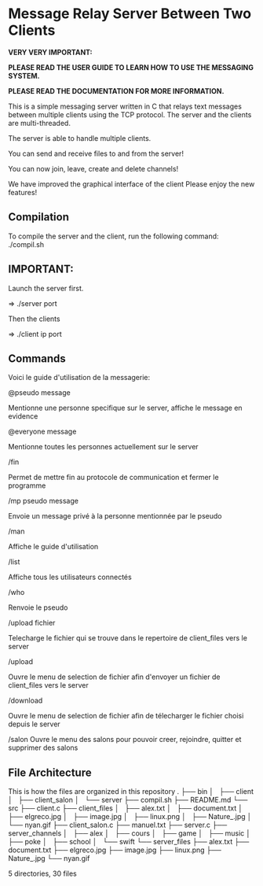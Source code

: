 # Message Relay Server Between Two Clients

**VERY VERY IMPORTANT:**

**PLEASE READ THE USER GUIDE TO LEARN HOW TO USE THE MESSAGING SYSTEM.**

**PLEASE READ THE DOCUMENTATION FOR MORE INFORMATION.**

This is a simple messaging server written in C that relays text messages
between multiple clients using the TCP protocol. The server and the clients are multi-threaded.

The server is able to handle multiple clients.

You can send and receive files to and from the server!

You can now join, leave, create and delete channels!

We have improved the graphical interface of the client
Please enjoy the new features!

## Compilation

To compile the server and the client, run the following command:
./compil.sh

## IMPORTANT:

Launch the server first.

=> ./server port

Then the clients

=> ./client ip port 


## Commands

Voici le guide d'utilisation de la messagerie:

@pseudo message

Mentionne une personne specifique sur le server, affiche le message en evidence

@everyone message

Mentionne toutes les personnes actuellement sur le server

/fin

Permet de mettre fin au protocole de communication et fermer le programme

/mp pseudo message

Envoie un message privé à la personne mentionnée par le pseudo

/man

Affiche le guide d'utilisation

/list 

Affiche tous les utilisateurs connectés

/who

Renvoie le pseudo

/upload fichier

Telecharge  le fichier qui se trouve dans le repertoire de client_files vers le server

/upload 

Ouvre le menu de selection de fichier afin d'envoyer un fichier de client_files vers le server

/download

Ouvre le menu de selection de fichier afin de télecharger le fichier choisi depuis le server 

/salon
Ouvre le menu des salons pour pouvoir creer, rejoindre, quitter et supprimer des salons 

## File Architecture

This is how the files are organized in this repository
.
├── bin
│   ├── client
│   ├── client_salon
│   └── server
├── compil.sh
├── README.md
└── src
    ├── client.c
    ├── client_files
    │   ├── alex.txt
    │   ├── document.txt
    │   ├── elgreco.jpg
    │   ├── image.jpg
    │   ├── linux.png
    │   ├── Nature_.jpg
    │   └── nyan.gif
    ├── client_salon.c
    ├── manuel.txt
    ├── server.c
    ├── server_channels
    │   ├── alex
    │   ├── cours
    │   ├── game
    │   ├── music
    │   ├── poke
    │   ├── school
    │   └── swift
    └── server_files
        ├── alex.txt
        ├── document.txt
        ├── elgreco.jpg
        ├── image.jpg
        ├── linux.png
        ├── Nature_.jpg
        └── nyan.gif

5 directories, 30 files
